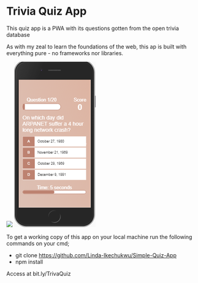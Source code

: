 # Trivia Quiz App

This quiz app is a PWA with its questions gotten from the open trivia database

As with my zeal to learn the foundations of the web, this ap is built with everything pure - no frameworks nor libraries.

<img src="src/images/game1.png"> ![game2](src/images/game2.png)

To get a working copy of this app on your local machine run the following commands on your cmd;

* git clone https://github.com/Linda-Ikechukwu/Simple-Quiz-App
* npm install 

Access at bit.ly/TrivaQuiz
